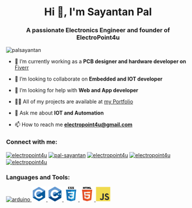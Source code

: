 <h1 align="center">Hi 👋, I'm Sayantan Pal</h1>
<h3 align="center">A passionate Electronics Engineer and founder of ElectroPoint4u</h3>

<p align="left"> <img src="https://komarev.com/ghpvc/?username=palsayantan&label=Profile%20views&color=0e75b6&style=flat" alt="palsayantan" /> </p>

- 🔭 I’m currently working as a **PCB designer and hardware developer on** [Fiverr](https://www.fiverr.com/vortex968)

- 👯 I’m looking to collaborate on **Embedded and IOT developer**

- 🤝 I’m looking for help with **Web and App developer**

- 👨‍💻 All of my projects are available at [my Portfolio](fiverr.com/users/vortex968/portfolio)

- 💬 Ask me about **IOT and Automation**

- 📫 How to reach me **electropoint4u@gmail.com**

<h3 align="left">Connect with me:</h3>
<p align="left">
<a href="https://twitter.com/electropoint4u" target="blank"><img align="center" src="https://raw.githubusercontent.com/rahuldkjain/github-profile-readme-generator/master/src/images/icons/Social/twitter.svg" alt="electropoint4u" height="30" width="40" /></a>
<a href="https://linkedin.com/in/pal-sayantan" target="blank"><img align="center" src="https://raw.githubusercontent.com/rahuldkjain/github-profile-readme-generator/master/src/images/icons/Social/linked-in-alt.svg" alt="pal-sayantan" height="30" width="40" /></a>
<a href="https://fb.com/electropoint4u" target="blank"><img align="center" src="https://raw.githubusercontent.com/rahuldkjain/github-profile-readme-generator/master/src/images/icons/Social/facebook.svg" alt="electropoint4u" height="30" width="40" /></a>
<a href="https://instagram.com/electropoint4u" target="blank"><img align="center" src="https://raw.githubusercontent.com/rahuldkjain/github-profile-readme-generator/master/src/images/icons/Social/instagram.svg" alt="electropoint4u" height="30" width="40" /></a>
<a href="https://www.youtube.com/c/electropoint4u" target="blank"><img align="center" src="https://raw.githubusercontent.com/rahuldkjain/github-profile-readme-generator/master/src/images/icons/Social/youtube.svg" alt="electropoint4u" height="30" width="40" /></a>
</p>

<h3 align="left">Languages and Tools:</h3>
<p align="left"> <a href="https://www.arduino.cc/" target="_blank" rel="noreferrer"> <img src="https://cdn.worldvectorlogo.com/logos/arduino-1.svg" alt="arduino" width="40" height="40"/> </a> <a href="https://www.cprogramming.com/" target="_blank" rel="noreferrer"> <img src="https://raw.githubusercontent.com/devicons/devicon/master/icons/c/c-original.svg" alt="c" width="40" height="40"/> </a> <a href="https://www.w3schools.com/cpp/" target="_blank" rel="noreferrer"> <img src="https://raw.githubusercontent.com/devicons/devicon/master/icons/cplusplus/cplusplus-original.svg" alt="cplusplus" width="40" height="40"/> </a> <a href="https://www.w3schools.com/css/" target="_blank" rel="noreferrer"> <img src="https://raw.githubusercontent.com/devicons/devicon/master/icons/css3/css3-original-wordmark.svg" alt="css3" width="40" height="40"/> </a> <a href="https://www.w3.org/html/" target="_blank" rel="noreferrer"> <img src="https://raw.githubusercontent.com/devicons/devicon/master/icons/html5/html5-original-wordmark.svg" alt="html5" width="40" height="40"/> </a> <a href="https://developer.mozilla.org/en-US/docs/Web/JavaScript" target="_blank" rel="noreferrer"> <img src="https://raw.githubusercontent.com/devicons/devicon/master/icons/javascript/javascript-original.svg" alt="javascript" width="40" height="40"/> </a> </p>
<!---
<p><img align="left" src="https://github-readme-stats.vercel.app/api/top-langs?username=palsayantan&show_icons=true&locale=en&layout=compact" alt="palsayantan" /></p>

<p>&nbsp;<img align="center" src="https://github-readme-stats.vercel.app/api?username=palsayantan&show_icons=true&locale=en" alt="palsayantan" /></p>
--->

